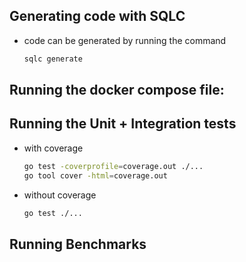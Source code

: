 ## Generating code with SQLC
- code can be generated by running the command
    ```bash
    sqlc generate
    ```

## Running the docker compose file:

## Running the Unit + Integration tests
- with coverage
    ```bash
    go test -coverprofile=coverage.out ./...
    go tool cover -html=coverage.out
    ```
- without coverage
    ```bash
    go test ./...
    ```

## Running Benchmarks
